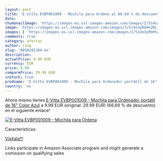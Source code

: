 ```yaml
---
layout: post
title: 'E-Vitta EVBP001009 - Mochila para Ordena al 66.69 % de descuento'
date: 
thumbnailImage: 'https://images-eu.ssl-images-amazon.com/images/I/514o3yRbH%2BL._SL200_.jpg'
image: 'https://images-eu.ssl-images-amazon.com/images/I/514o3yRbH%2BL._SL200_.jpg'
images: [ 'https://images-eu.ssl-images-amazon.com/images/I/514o3yRbH%2BL._SL200_.jpg' ]
comments: true
category: ofertas
author: ring
slug: 'B01N2A2J84-es'
description:
actualPrice: 9.99 EUR
currency: EUR
price: 9.99
comparePrice: 29.99 EUR
inStock: true
prodname: 'E-Vitta EVBP001009 - Mochila para Ordenador portátil de 16"  Color Azul'
country: 'es'
---
```


Ahora mismo tienes [E-Vitta EVBP001009 - Mochila para Ordenador portátil de 16"  Color Azul](https://www.amazon.es/dp/B01N2A2J84/?tag=tolees-21) a 9.99 EUR (original: 29.99 EUR) (66.69 %  de descuento) en el siguiente enlace!

[![E-Vitta EVBP001009 - Mochila para Ordena](https://images-eu.ssl-images-amazon.com/images/I/514o3yRbH%2BL._SL200_.jpg)](https://www.amazon.es/dp/B01N2A2J84/?tag=tolees-21)

Características:


[Visítala!!!](https://www.amazon.es/dp/B01N2A2J84/?tag=tolees-21)

Links participate in Amazon Associate program and might generate a comission on qualifying sales
